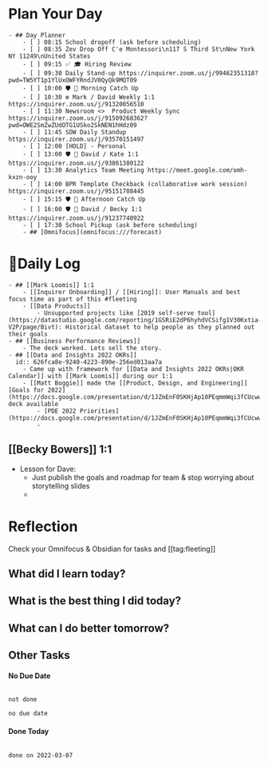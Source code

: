 # Plan Your Day
	- ## Day Planner
		- [ ] 08:15 School dropoff (ask before scheduling)
		- [ ] 08:35 Zev Drop Off C'e Montessori\n117 S Third St\nNew York NY 11249\nUnited States
		- [ ] 09:15 ✅ 🎓 Hiring Review
		- [ ] 09:30 Daily Stand-up https://inquirer.zoom.us/j/99462351318?pwd=TW5YT1p1YlUxOWFYRndJV0QyQk9MQT09
		- [ ] 10:00 🛡 📨 Morning Catch Up
		- [ ] 10:30 ❇️ Mark / David Weekly 1:1 https://inquirer.zoom.us/j/91320056510
		- [ ] 11:30 Newsroom <>  Product Weekly Sync https://inquirer.zoom.us/j/91509268362?pwd=OWE2SmZwZUdOTG1USko2SkNEN1hHdz09
		- [ ] 11:45 SDW Daily Standup https://inquirer.zoom.us/j/93570151497
		- [ ] 12:00 [HOLD] - Personal
		- [ ] 13:00 🛡 🤝 David / Kate 1:1 https://inquirer.zoom.us/j/93861380122
		- [ ] 13:30 Analytics Team Meeting https://meet.google.com/omh-kxzn-ooy
		- [ ] 14:00 BPR Template Checkback (collaborative work session) https://inquirer.zoom.us/j/95151708445
		- [ ] 15:15 🛡 📨 Afternoon Catch Up
		- [ ] 16:00 🛡 🤝 David / Becky 1:1 https://inquirer.zoom.us/j/91237740922
		- [ ] 17:30 School Pickup (ask before scheduling)
		- ## [Omnifocus](omnifocus:///forecast)
# 📓Daily Log
	- ## [[Mark Loomis]] 1:1
		- [[Inquirer Onboarding]] / [[Hiring]]: User Manuals and best focus time as part of this #fleeting
		- [[Data Products]]
			- Unsupported projects like [2019 self-serve tool](https://datastudio.google.com/reporting/1GSRiE2dP6hyhdVCSifg1V30Kxtia-V2P/page/Bivt): Historical dataset to help people as they planned out their goals
	- ## [[Business Performance Reviews]]
		- The deck worked. Lets sell the story.
	- ## [[Data and Insights 2022 OKRs]]
	  id:: 626fca8e-9240-4223-890e-256ed013aa7a
		- Came up with framework for [[Data and Insights 2022 OKRs|OKR Calendar]] with [[Mark Loomis]] during our 1:1
		- [[Matt Boggie]] made the [[Product, Design, and Engineering]] [Goals for 2022](https://docs.google.com/presentation/d/1JZmEnF0SKHjAp10PEqmmWqi3fCUcwwyqQdMGkWdTRHo/edit) deck available
			- [PDE 2022 Priorities](https://docs.google.com/presentation/d/1JZmEnF0SKHjAp10PEqmmWqi3fCUcwwyqQdMGkWdTRHo/edit)
			-
## [[Becky Bowers]] 1:1
- Lesson for Dave:
	- Just publish the goals and roadmap for team & stop worrying about storytelling slides
	-
# Reflection

Check your Omnifocus & Obsidian for tasks and [[tag:fleeting]]
## What did I learn today?
## What is the best thing I did today?
## What can I do better tomorrow?
## Other Tasks
#### No Due Date

```tasks

not done

no due date

```
#### Done Today

```tasks

done on 2022-03-07

```